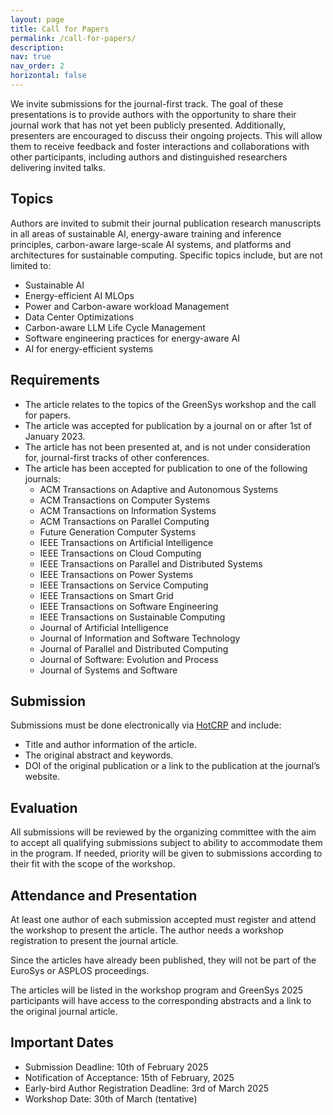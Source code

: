 ```yaml
---
layout: page
title: Call for Papers
permalink: /call-for-papers/
description: 
nav: true
nav_order: 2
horizontal: false
---
```


We invite submissions for the journal-first track. The goal of these presentations is to provide authors with the opportunity to share their journal work that has not yet been publicly presented. Additionally, presenters are encouraged to discuss their ongoing projects. This will allow them to receive feedback and foster interactions and collaborations with other participants, including authors and distinguished researchers delivering invited talks.

## Topics
Authors are invited to submit their journal publication research manuscripts in all areas of sustainable AI, energy-aware training and inference principles, carbon-aware large-scale AI systems, and platforms and architectures for sustainable computing. Specific topics include, but are not limited to:

- Sustainable AI
- Energy-efficient AI MLOps
- Power and Carbon-aware workload Management
- Data Center Optimizations
- Carbon-aware LLM Life Cycle Management
- Software engineering practices for energy-aware AI
- AI for energy-efficient systems


## Requirements

- The article relates to the topics of the GreenSys workshop and the call for papers.
- The article was accepted for publication by a journal on or after 1st of January 2023.
- The article has not been presented at, and is not under consideration for, journal-first tracks of other conferences.
- The article has been accepted for publication to one of the following journals:
	- ACM Transactions on Adaptive and Autonomous Systems
	- ACM Transactions on Computer Systems
	- ACM Transactions on Information Systems
	- ACM Transactions on Parallel Computing
	- Future Generation Computer Systems
	- IEEE Transactions on Artificial Intelligence
	- IEEE Transactions on Cloud Computing
	- IEEE Transactions on Parallel and Distributed Systems
	- IEEE Transactions on Power Systems
	- IEEE Transactions on Service Computing
	- IEEE Transactions on Smart Grid
	- IEEE Transactions on Software Engineering
	- IEEE Transactions on Sustainable Computing
	- Journal of Artificial Intelligence
	- Journal of Information and Software Technology
	- Journal of Parallel and Distributed Computing
	- Journal of Software: Evolution and Process
	- Journal of Systems and Software

## Submission

Submissions must be done electronically via [HotCRP](https://greensys25.hotcrp.com/) and include:

- Title and author information of the article.
- The original abstract and keywords.
- DOI of the original publication or a link to the publication at the journal’s website.

## Evaluation

All submissions will be reviewed by the organizing committee with the aim to accept all qualifying submissions subject to ability to accommodate them in the program. If needed, priority will be given to submissions according to their fit with the scope of the workshop.

## Attendance and Presentation

At least one author of each submission accepted must register and attend the workshop to present the article.  The author needs a workshop registration to present the journal article.

Since the articles have already been published, they will not be part of the EuroSys or ASPLOS proceedings.

The articles will be listed in the workshop program and GreenSys 2025 participants will have access to the corresponding abstracts and a link to the original journal article.


## Important Dates

- Submission Deadline: 10th of February 2025
- Notification of Acceptance: 15th of February, 2025
- Early-bird Author Registration Deadline: 3rd of March 2025
- Workshop Date: 30th of March (tentative)
